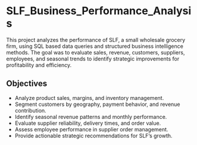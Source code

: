 # SLF_Business_Performance_Analysis
This project analyzes the performance of SLF, a small wholesale grocery firm, using SQL based data queries and structured business intelligence methods. The goal was to evaluate sales, revenue, customers, suppliers, employees, and seasonal trends to identify strategic improvements for profitability and efficiency. 

## Objectives

- Analyze product sales, margins, and inventory management.  
- Segment customers by geography, payment behavior, and revenue contribution.  
- Identify seasonal revenue patterns and monthly performance.  
- Evaluate supplier reliability, delivery times, and order value.  
- Assess employee performance in supplier order management.  
- Provide actionable strategic recommendations for SLF’s growth.  
